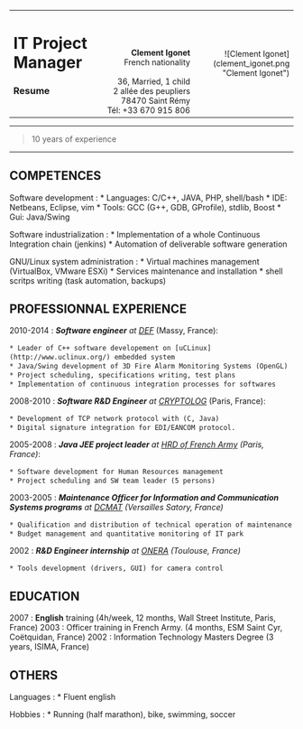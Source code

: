 <table width="100%">
	<tr>
		<td style="vertical-align:top;" align="left">
			<h1>IT Project Manager</h1>
			<h3>Resume</h3><br>
		</td>
		<td style="vertical-align:bottom;" align="right" width="35%">
			<b>Clement Igonet</b> <br/>
			French nationality<br/>
			<clement@igonet.fr> <br/>
			36, Married, 1 child<br/>
			2 allée des peupliers <br/>
			78470 Saint Rémy <br/>
			Tél: +33 670 915 806 <br/>
		</td>
		<td align="right">![Clement Igonet](clement_igonet.png "Clement Igonet")</td>
	</tr>
</table>

----

>  10 years of experience

----

COMPETENCES
--------------------

Software development
:	* Languages: C/C++, JAVA, PHP, shell/bash
    * IDE: Netbeans, Eclipse, vim
	* Tools: GCC (G++, GDB, GProfile), stdlib, Boost
	* Gui: Java/Swing

Software industrialization
:   * Implementation of a whole Continuous Integration chain (jenkins)
    * Automation of deliverable software generation


GNU/Linux system administration
:	* Virtual machines management (VirtualBox, VMware ESXi)
	* Services maintenance and installation
	* shell scritps writing (task automation, backups)

PROFESSIONNAL EXPERIENCE
--------------------

2010-2014
:   ***Software engineer** at [DEF](http://def-online.com)*	(Massy, France):

	* Leader of C++ software developement on [uCLinux](http://www.uclinux.org/) embedded system
	* Java/Swing development of 3D Fire Alarm Monitoring Systems (OpenGL)
	* Project scheduling, specifications writing, test plans
	* Implementation of continuous integration processes for softwares

2008-2010
:	***Software R&D Engineer** at [CRYPTOLOG](http://www.cryptolog.com)* (Paris, France):

	* Development of TCP network protocol with (C, Java)
	* Digital signature integration for EDI/EANCOM protocol.

2005-2008
:	***Java JEE project leader** at [HRD of French Army](http://www.defense.gouv.fr/terre/presentation/directions-commandements-et-centres/ressources-humaines/direction-des-ressources-humaines-de-l-armee-de-terre) (Paris, France)*:

	* Software development for Human Resources management
	* Project scheduling and SW team leader (5 persons)

2003-2005
:	***Maintenance Officer for Information and Communication Systems programs** at [DCMAT](http://www.defense.gouv.fr/terre/presentation/directions-commandements-et-centres/maintenance/direction-centrale-du-materiel/%28language%29/fre-FR#SearchText=direction%20centrale#xtcr=1) (Versailles Satory, France)*

	* Qualification and distribution of technical operation of maintenance
	* Budget management and quantitative monitoring of IT park

2002
:	***R&D Engineer internship** at [ONERA](http://www.onera.fr/fr/nos-centres/midi-pyrenees-toulouse) (Toulouse, France)*

	* Tools development (drivers, GUI) for camera control

EDUCATION
--------------------

2007
:	**English** training (4h/week, 12 months, Wall Street Institute, Paris, France)
2003
:	Officer training in French Army. (4 months, ESM Saint Cyr, Coëtquidan, France)
2002
:	Information Technology Masters Degree (3 years, ISIMA, France)

OTHERS
--------------------

Languages
:	* Fluent english

Hobbies
:	* Running (half marathon), bike, swimming, soccer

